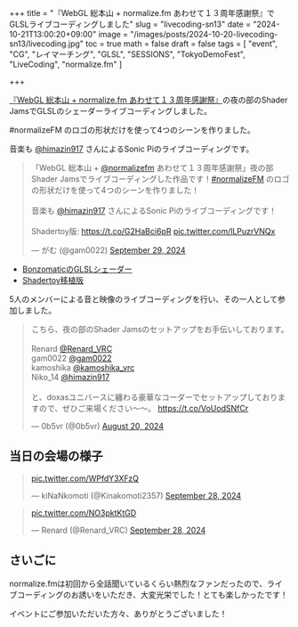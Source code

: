 +++
title = "『WebGL 総本山 + normalize.fm あわせて１３周年感謝祭』でGLSLライブコーディングしました"
slug = "livecoding-sn13"
date = "2024-10-21T13:00:20+09:00"
image = "/images/posts/2024-10-20-livecoding-sn13/livecoding.jpg"
toc = true
math = false
draft = false
tags = [
    "event", "CG", "レイマーチング", "GLSL", "SESSIONS", "TokyoDemoFest", "LiveCoding", "normalize.fm"
]

+++

[『WebGL 総本山 + normalize.fm あわせて１３周年感謝祭』](https://sn13.peatix.com/)の夜の部のShader JamsでGLSLのシェーダーライブコーディングしました。

#normalizeFM のロゴの形状だけを使って4つのシーンを作りました。

音楽も [@himazin917](https://x.com/himazin917) さんによるSonic Piのライブコーディングです。

<blockquote class="twitter-tweet"><p lang="ja" dir="ltr">「WebGL 総本山 + <a href="https://twitter.com/normalizefm?ref_src=twsrc%5Etfw">@normalizefm</a> あわせて１３周年感謝祭」夜の部 Shader Jamsでライブコーディングした作品です！<a href="https://twitter.com/hashtag/normalizeFM?src=hash&amp;ref_src=twsrc%5Etfw">#normalizeFM</a> のロゴの形状だけを使って4つのシーンを作りました！<br><br>音楽も <a href="https://twitter.com/himazin917?ref_src=twsrc%5Etfw">@himazin917</a> さんによるSonic Piのライブコーディングです！<br><br>Shadertoy版: <a href="https://t.co/G2HaBci6pR">https://t.co/G2HaBci6pR</a> <a href="https://t.co/lLPuzrVNQx">pic.twitter.com/lLPuzrVNQx</a></p>&mdash; がむ (@gam0022) <a href="https://twitter.com/gam0022/status/1840262849983328528?ref_src=twsrc%5Etfw">September 29, 2024</a></blockquote> <script async src="https://platform.twitter.com/widgets.js" charset="utf-8"></script>

<!--more-->

- [BonzomaticのGLSLシェーダー](https://gist.github.com/gam0022/074922bbfb406be3b7bd37218068ad12)
- [Shadertoy移植版](shadertoy.com/view/XX2yRt)

5人のメンバーによる音と映像のライブコーディングを行い、その一人として参加しました。

<blockquote class="twitter-tweet"><p lang="ja" dir="ltr">こちら、夜の部のShader Jamsのセットアップをお手伝いしております。<br><br>Renard <a href="https://twitter.com/Renard_VRC?ref_src=twsrc%5Etfw">@Renard_VRC</a><br>gam0022 <a href="https://twitter.com/gam0022?ref_src=twsrc%5Etfw">@gam0022</a><br>kamoshika <a href="https://twitter.com/kamoshika_vrc?ref_src=twsrc%5Etfw">@kamoshika_vrc</a><br>Niko_14 <a href="https://twitter.com/himazin917?ref_src=twsrc%5Etfw">@himazin917</a><br><br>と、doxasユニバースに纏わる豪華なコーダーでセットアップしておりますので、ぜひご来場ください〜〜。 <a href="https://t.co/VoUodSNfCr">https://t.co/VoUodSNfCr</a></p>&mdash; 0b5vr (@0b5vr) <a href="https://twitter.com/0b5vr/status/1825887074001830213?ref_src=twsrc%5Etfw">August 20, 2024</a></blockquote> <script async src="https://platform.twitter.com/widgets.js" charset="utf-8"></script>

## 当日の会場の様子

<blockquote class="twitter-tweet"><p lang="zxx" dir="ltr"><a href="https://t.co/WPfdY3XFzQ">pic.twitter.com/WPfdY3XFzQ</a></p>&mdash; kiNaNkomoti (@Kinakomoti2357) <a href="https://twitter.com/Kinakomoti2357/status/1839989373326307782?ref_src=twsrc%5Etfw">September 28, 2024</a></blockquote> <script async src="https://platform.twitter.com/widgets.js" charset="utf-8"></script>

<blockquote class="twitter-tweet"><p lang="zxx" dir="ltr"><a href="https://t.co/NO3pktKtGD">pic.twitter.com/NO3pktKtGD</a></p>&mdash; Renard (@Renard_VRC) <a href="https://twitter.com/Renard_VRC/status/1840061611895337291?ref_src=twsrc%5Etfw">September 28, 2024</a></blockquote> <script async src="https://platform.twitter.com/widgets.js" charset="utf-8"></script>

## さいごに

normalize.fmは初回から全話聞いているくらい熱烈なファンだったので、ライブコーディングのお誘いをいただき、大変光栄でした！とても楽しかったです！

イベントにご参加いただいた方々、ありがとうございました！